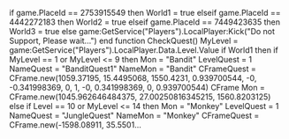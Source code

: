 if game.PlaceId == 2753915549 then World1 = true elseif game.PlaceId == 4442272183 then World2 = true elseif game.PlaceId == 7449423635 then World3 = true else game:GetService("Players").LocalPlayer:Kick("Do not Support, Please wait...") end function CheckQuest() MyLevel = game:GetService("Players").LocalPlayer.Data.Level.Value if World1 then if MyLevel == 1 or MyLevel <= 9 then Mon = "Bandit" LevelQuest = 1 NameQuest = "BanditQuest1" NameMon = "Bandit" CFrameQuest = CFrame.new(1059.37195, 15.4495068, 1550.4231, 0.939700544, -0, -0.341998369, 0, 1, -0, 0.341998369, 0, 0.939700544) CFrame Mon = CFrame.new(1045.962646484375, 27.00250816345215, 1560.8203125) else if Level == 10 or MyLevel <= 14 then Mon = "Monkey" LevelQuest = 1 NameQuest = "JungleQuest" NameMon = "Monkey" CFrameQuest = CFrame.new(-1598.08911, 35.5501…
